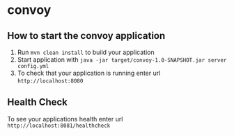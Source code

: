 # convoy

How to start the convoy application
---

1. Run `mvn clean install` to build your application
1. Start application with `java -jar target/convoy-1.0-SNAPSHOT.jar server config.yml`
1. To check that your application is running enter url `http://localhost:8080`

Health Check
---

To see your applications health enter url `http://localhost:8081/healthcheck`
